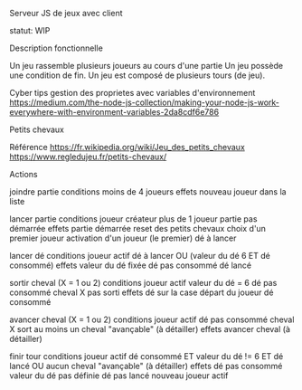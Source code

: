 Serveur JS de jeux avec client

statut: WIP


Description fonctionnelle

Un jeu rassemble plusieurs joueurs au cours d'une partie
Un jeu possède une condition de fin.
Un jeu est composé de plusieurs tours (de jeu).

Cyber tips
gestion des proprietes avec variables d'environnement
https://medium.com/the-node-js-collection/making-your-node-js-work-everywhere-with-environment-variables-2da8cdf6e786


Petits chevaux


Référence
https://fr.wikipedia.org/wiki/Jeu_des_petits_chevaux
https://www.regledujeu.fr/petits-chevaux/

Actions

joindre partie
conditions
moins de 4 joueurs
effets
nouveau joueur dans la liste

lancer partie
conditions
joueur créateur
plus de 1 joueur
partie pas démarrée
effets
partie démarrée
reset des petits chevaux
choix d'un premier joueur
activation d'un joueur (le premier)
dé à lancer

lancer dé
conditions
joueur actif
dé à lancer OU (valeur du dé 6 ET dé consommé)
effets
valeur du dé fixée
dé pas consommé
dé lancé

sortir cheval (X = 1 ou 2)
conditions
joueur actif
valeur du dé = 6
dé pas consommé
cheval X pas sorti
effets
dé sur la case départ du joueur
dé consommé

avancer cheval (X = 1 ou 2)
conditions
joueur actif
dé pas consommé
cheval X sort
au moins un cheval "avançable" (à détailler)
effets
avancer cheval (à détailler)

finir tour
conditions
joueur actif
dé consommé ET valeur du dé != 6 ET dé lancé
OU
aucun cheval "avançable" (à détailler)
effets
dé pas consommé
valeur du dé pas définie
dé pas lancé
nouveau joueur actif


